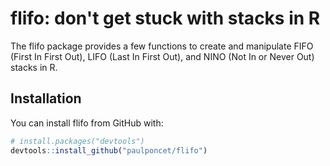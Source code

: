 # flifo: don't get stuck with stacks in R

The flifo package provides a few functions to create and manipulate FIFO (First In First Out), LIFO (Last In First Out), and NINO (Not In or Never Out) stacks in R.


## Installation

You can install flifo from GitHub with:

```R
# install.packages("devtools")
devtools::install_github("paulponcet/flifo")
```
